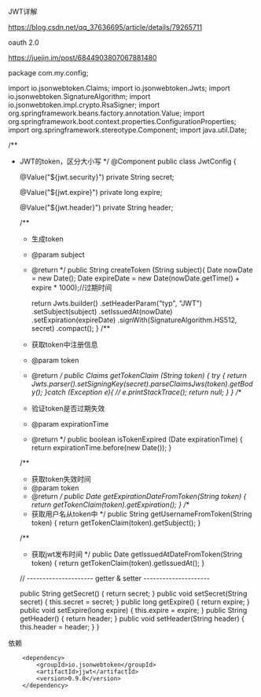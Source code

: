 JWT详解

https://blog.csdn.net/qq_37636695/article/details/79265711

oauth 2.0

https://juejin.im/post/6844903807067881480


package com.my.config;
 
import io.jsonwebtoken.Claims;
import io.jsonwebtoken.Jwts;
import io.jsonwebtoken.SignatureAlgorithm;
import io.jsonwebtoken.impl.crypto.RsaSigner;
import org.springframework.beans.factory.annotation.Value;
import org.springframework.boot.context.properties.ConfigurationProperties;
import org.springframework.stereotype.Component;
import java.util.Date;
 
/**
 * JWT的token，区分大小写
 */
@Component
public class JwtConfig {

    @Value("${jwt.security}")
    private String secret;

    @Value("${jwt.expire}")
    private long expire;

    @Value("${jwt.header}")
    private String header;
 
    /**
     * 生成token
     * @param subject
     * @return
     */
    public String createToken (String subject){
        Date nowDate = new Date();
        Date expireDate = new Date(nowDate.getTime() + expire * 1000);//过期时间
 
        return Jwts.builder()
                .setHeaderParam("typ", "JWT")
                .setSubject(subject)
                .setIssuedAt(nowDate)
                .setExpiration(expireDate)
                .signWith(SignatureAlgorithm.HS512, secret)
                .compact();
    }
    /**
     * 获取token中注册信息
     * @param token
     * @return
     */
    public Claims getTokenClaim (String token) {
        try {
            return Jwts.parser().setSigningKey(secret).parseClaimsJws(token).getBody();
        }catch (Exception e){
//            e.printStackTrace();
            return null;
        }
    }
    /**
     * 验证token是否过期失效
     * @param expirationTime
     * @return
     */
    public boolean isTokenExpired (Date expirationTime) {
        return expirationTime.before(new Date());
    }
 
    /**
     * 获取token失效时间
     * @param token
     * @return
     */
    public Date getExpirationDateFromToken(String token) {
        return getTokenClaim(token).getExpiration();
    }
    /**
     * 获取用户名从token中
     */
    public String getUsernameFromToken(String token) {
        return getTokenClaim(token).getSubject();
    }
 
    /**
     * 获取jwt发布时间
     */
    public Date getIssuedAtDateFromToken(String token) {
        return getTokenClaim(token).getIssuedAt();
    }
 
    // --------------------- getter & setter ---------------------
 
    public String getSecret() {
        return secret;
    }
    public void setSecret(String secret) {
        this.secret = secret;
    }
    public long getExpire() {
        return expire;
    }
    public void setExpire(long expire) {
        this.expire = expire;
    }
    public String getHeader() {
        return header;
    }
    public void setHeader(String header) {
        this.header = header;
    }
}


依赖


        <dependency>
            <groupId>io.jsonwebtoken</groupId>
            <artifactId>jjwt</artifactId>
            <version>0.9.0</version>
        </dependency>
